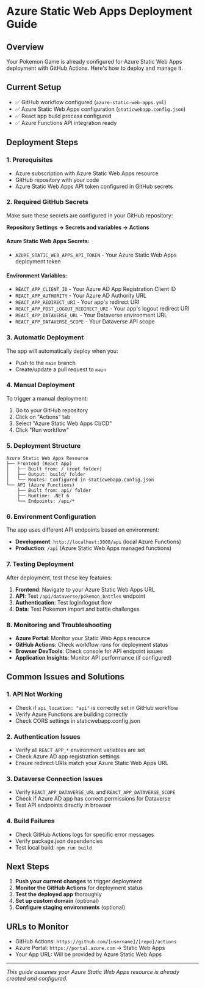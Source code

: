 # Azure Static Web Apps Deployment Guide

## Overview
Your Pokemon Game is already configured for Azure Static Web Apps deployment with GitHub Actions. Here's how to deploy and manage it.

## Current Setup
- ✅ GitHub workflow configured (`azure-static-web-apps.yml`)
- ✅ Azure Static Web Apps configuration (`staticwebapp.config.json`)
- ✅ React app build process configured
- ✅ Azure Functions API integration ready

## Deployment Steps

### 1. Prerequisites
- Azure subscription with Azure Static Web Apps resource
- GitHub repository with your code
- Azure Static Web Apps API token configured in GitHub secrets

### 2. Required GitHub Secrets
Make sure these secrets are configured in your GitHub repository:

**Repository Settings → Secrets and variables → Actions**

#### Azure Static Web Apps Secrets:
- `AZURE_STATIC_WEB_APPS_API_TOKEN` - Your Azure Static Web Apps deployment token

#### Environment Variables:
- `REACT_APP_CLIENT_ID` - Your Azure AD App Registration Client ID
- `REACT_APP_AUTHORITY` - Your Azure AD Authority URL
- `REACT_APP_REDIRECT_URI` - Your app's redirect URI
- `REACT_APP_POST_LOGOUT_REDIRECT_URI` - Your app's logout redirect URI
- `REACT_APP_DATAVERSE_URL` - Your Dataverse environment URL
- `REACT_APP_DATAVERSE_SCOPE` - Your Dataverse API scope

### 3. Automatic Deployment
The app will automatically deploy when you:
- Push to the `main` branch
- Create/update a pull request to `main`

### 4. Manual Deployment
To trigger a manual deployment:
1. Go to your GitHub repository
2. Click on "Actions" tab
3. Select "Azure Static Web Apps CI/CD"
4. Click "Run workflow"

### 5. Deployment Structure
```
Azure Static Web Apps Resource
├── Frontend (React App)
│   ├── Built from: / (root folder)
│   ├── Output: build/ folder
│   └── Routes: Configured in staticwebapp.config.json
└── API (Azure Functions)
    ├── Built from: api/ folder
    ├── Runtime: .NET 6
    └── Endpoints: /api/*
```

### 6. Environment Configuration
The app uses different API endpoints based on environment:
- **Development**: `http://localhost:3000/api` (local Azure Functions)
- **Production**: `/api` (Azure Static Web Apps managed functions)

### 7. Testing Deployment
After deployment, test these key features:
1. **Frontend**: Navigate to your Azure Static Web Apps URL
2. **API**: Test `/api/dataverse/pokemon_battles` endpoint
3. **Authentication**: Test login/logout flow
4. **Data**: Test Pokemon import and battle challenges

### 8. Monitoring and Troubleshooting
- **Azure Portal**: Monitor your Static Web Apps resource
- **GitHub Actions**: Check workflow runs for deployment status
- **Browser DevTools**: Check console for API endpoint issues
- **Application Insights**: Monitor API performance (if configured)

## Common Issues and Solutions

### 1. API Not Working
- Check if `api_location: "api"` is correctly set in GitHub workflow
- Verify Azure Functions are building correctly
- Check CORS settings in staticwebapp.config.json

### 2. Authentication Issues
- Verify all `REACT_APP_*` environment variables are set
- Check Azure AD app registration settings
- Ensure redirect URIs match your Azure Static Web Apps URL

### 3. Dataverse Connection Issues
- Verify `REACT_APP_DATAVERSE_URL` and `REACT_APP_DATAVERSE_SCOPE`
- Check if Azure AD app has correct permissions for Dataverse
- Test API endpoints directly in browser

### 4. Build Failures
- Check GitHub Actions logs for specific error messages
- Verify package.json dependencies
- Test local build: `npm run build`

## Next Steps
1. **Push your current changes** to trigger deployment
2. **Monitor the GitHub Actions** for deployment status
3. **Test the deployed app** thoroughly
4. **Set up custom domain** (optional)
5. **Configure staging environments** (optional)

## URLs to Monitor
- GitHub Actions: `https://github.com/[username]/[repo]/actions`
- Azure Portal: `https://portal.azure.com` → Static Web Apps
- Your App URL: Will be provided by Azure Static Web Apps

---
*This guide assumes your Azure Static Web Apps resource is already created and configured.*
